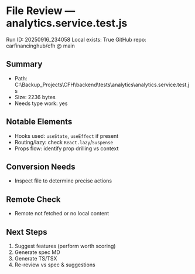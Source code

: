 # File Review — analytics.service.test.js
Run ID: 20250916_234058
Local exists: True
GitHub repo: carfinancinghub/cfh @ main

## Summary
- Path: C:\Backup_Projects\CFH\backend\tests\analytics\analytics.service.test.js
- Size: 2236 bytes
- Needs type work: yes

## Notable Elements
- Hooks used: `useState`, `useEffect` if present
- Routing/lazy: check `React.lazy`/`Suspense`
- Props flow: identify prop drilling vs context

## Conversion Needs
- Inspect file to determine precise actions

## Remote Check
- Remote not fetched or no local content

## Next Steps
1) Suggest features (perform worth scoring)
2) Generate spec MD
3) Generate TS/TSX
4) Re-review vs spec & suggestions